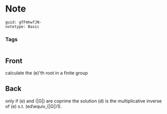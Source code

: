 # Note
```
guid: gTFmhwfJN-
notetype: Basic
```

### Tags
```
```

## Front
calculate the \(e\)'th root in a finite group

## Back
only if \(e\) and \(|G|\) are coprime the solution \(d\) is the multiplicative inverse of \(e\) s.t. \(ed\equiv_{|G|}1\).
